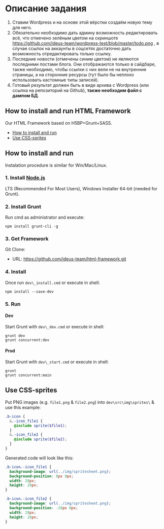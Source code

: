 # Описание задания

1. Ставим Wordpress и на основе этой вёрстки создаём новую тему для него.
2. Обязательно необходимо дать админу возможность редактировать всё, что отмечено зелёным цветом на скриншоте https://github.com/ideus-team/wordpress-test/blob/master/todo.png , в случае ссылок на аккаунты в соцсетях достаточно дать возможность отредактировать только ссылку.
3. Последние новости (отмечены синим цветом) не являются последними постами блога. Они отображаются только в сайдбаре, также необходимо, чтобы ссылки с них вели не на внутренние страницы, а на сторонние ресурсы (тут было бы неплохо использовать кастомные типы записей).
4. Готовый результат должен быть в виде архива с Wordpress (или ссылка на репозиторий на Github), **также необходим файл с дампом БД**.

## How to install and run HTML Framework
Our HTML Framework based on H5BP+Grunt+SASS.
* [How to install and run](#how-to-install-and-run)
* [Use CSS-sprites](#use-css-sprites)

## How to install and run
Instalation procedure is similar for Win/Mac/Linux.

### 1. Install [Node.js](https://nodejs.org/en/download/current/)
LTS (Recommended For Most Users), Windows Installer 64-bit (needed for Grunt).

### 2. Install Grunt
Run cmd as administrator and execute:

```shell
npm install grunt-cli -g
```

### 3. Get Framework
Git Clone:
- URL: https://github.com/ideus-team/html-framework.git

### 4. Install
Once run `dev\_install.cmd` or execute in shell:

```shell
npm install --save-dev
```

### 5. Run
#### Dev
Start Grunt with `dev\_dev.cmd` or execute in shell:

```shell
grunt dev
grunt concurrent:dev
```

#### Prod
Start Grunt with `dev\_start.cmd` or execute in shell:

```shell
grunt
grunt concurrent:main
```

## Use CSS-sprites

Put PNG images (e.g. `file1.png` & `file2.png`) into `dev\src\img\sprites\` & use this example:

```scss
.b-icon {
  &.-icon_file1 {
    @include sprite($file1);
  }
  &.-icon_file2 {
    @include sprite($file2);
  }
}
```

Generated code will look like this:

```css
.b-icon.-icon_file1 {
  background-image: url(../img/spritesheet.png);
  background-position: 0px 0px;
  width: 28px;
  height: 28px;
}

.b-icon.-icon_file2 {
  background-image: url(../img/spritesheet.png);
  background-position: -28px 0px;
  width: 28px;
  height: 28px;
}
```
